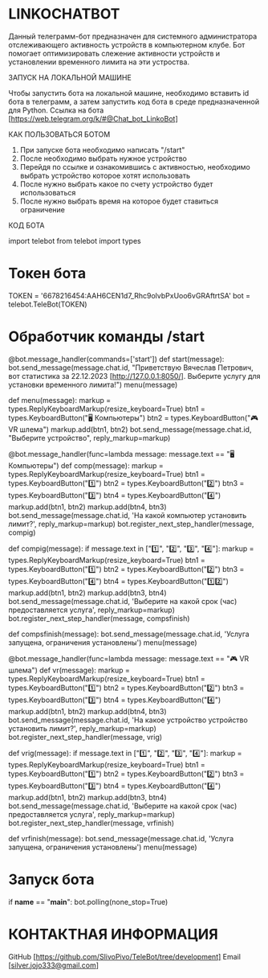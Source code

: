 # LINKOCHATBOT

Данный телеграмм-бот предназначен для системного администратора отслеживающего активность устройств в компьютерном клубе. Бот помогает оптимизировать слежение активности устройств и установлении временного лимита на эти устроства.

ЗАПУСК НА ЛОКАЛЬНОЙ МАШИНЕ

Чтобы запустить бота на локальной машине, необходимо вставить id бота в телеграмм, а затем запустить код бота в среде предназначенной для Python. Ссылка на бота [https://web.telegram.org/k/#@Chat_bot_LinkoBot]

КАК ПОЛЬЗОВАТЬСЯ БОТОМ

1. При запуске бота необходимо написать "/start"
2. После необходимо выбрать нужное устройство
3. Перейдя по ссылке и ознакомившись с активностью, необходимо выбрать устройство которое хотят использовать
4. После нужно выбрать какое по счету устройство будет использоваться
5. После нужно выбрать время на которое будет ставиться ограничение

КОД БОТА

import telebot
from telebot import types

# Токен бота
TOKEN = '6678216454:AAH6CEN1d7_Rhc9olvbPxUoo6vGRAftrtSA'
bot = telebot.TeleBot(TOKEN)


# Обработчик команды /start
@bot.message_handler(commands=['start'])
def start(message):
    bot.send_message(message.chat.id, "Приветствую Вячеслав Петрович, вот статистика за 22.12.2023 [http://127.0.0.1:8050/]. Выберите услугу для установки временного лимита!")
    menu(message)


def menu(message):
    markup = types.ReplyKeyboardMarkup(resize_keyboard=True)
    btn1 = types.KeyboardButton("🖥 Компьютеры")
    btn2 = types.KeyboardButton("🎮 VR шлема")
    markup.add(btn1, btn2)
    bot.send_message(message.chat.id, "Выберите устройство", reply_markup=markup)


@bot.message_handler(func=lambda message: message.text == "🖥 Компьютеры")
def comp(message):
    markup = types.ReplyKeyboardMarkup(resize_keyboard=True)
    btn1 = types.KeyboardButton("1️⃣")
    btn2 = types.KeyboardButton("2️⃣")
    btn3 = types.KeyboardButton("3️⃣")
    btn4 = types.KeyboardButton("4️⃣")
    markup.add(btn1, btn2)
    markup.add(btn4, btn3)
    bot.send_message(message.chat.id, 'На какой компьютер установить лимит?', reply_markup=markup)
    bot.register_next_step_handler(message, compig)


def compig(message):
    if message.text in ["1️⃣", "2️⃣", "3️⃣", "4️⃣"]:
        markup = types.ReplyKeyboardMarkup(resize_keyboard=True)
        btn1 = types.KeyboardButton("1️⃣")
        btn2 = types.KeyboardButton("2️⃣")
        btn3 = types.KeyboardButton("4️⃣")
        btn4 = types.KeyboardButton("1️⃣2️⃣")
        markup.add(btn1, btn2)
        markup.add(btn3, btn4)
        bot.send_message(message.chat.id, 'Выберите на какой срок (час) предоставляется услуга', reply_markup=markup)
        bot.register_next_step_handler(message, compsfinish)


def compsfinish(message):
    bot.send_message(message.chat.id, 'Услуга запущена, ограничения установлены')
    menu(message)


@bot.message_handler(func=lambda message: message.text == "🎮 VR шлема")
def vr(message):
    markup = types.ReplyKeyboardMarkup(resize_keyboard=True)
    btn1 = types.KeyboardButton("1️⃣")
    btn2 = types.KeyboardButton("2️⃣")
    btn3 = types.KeyboardButton("3️⃣")
    btn4 = types.KeyboardButton("4️⃣")
    markup.add(btn1, btn2)
    markup.add(btn4, btn3)
    bot.send_message(message.chat.id, 'На какое устройство устройство установить лимит?', reply_markup=markup)
    bot.register_next_step_handler(message, vrig)


def vrig(message):
    if message.text in ["1️⃣", "2️⃣", "3️⃣", "4️⃣"]:
        markup = types.ReplyKeyboardMarkup(resize_keyboard=True)
        btn1 = types.KeyboardButton("1️⃣")
        btn2 = types.KeyboardButton("2️⃣")
        btn3 = types.KeyboardButton("3️⃣")
        btn4 = types.KeyboardButton("4️⃣")
        markup.add(btn1, btn2)
        markup.add(btn3, btn4)
        bot.send_message(message.chat.id, 'Выберите на какой срок (час) предоставляется услуга', reply_markup=markup)
        bot.register_next_step_handler(message, vrfinish)


def vrfinish(message):
    bot.send_message(message.chat.id, 'Услуга запущена, ограничения установлены')
    menu(message)


# Запуск бота
if __name__ == "__main__":
    bot.polling(none_stop=True)

# КОНТАКТНАЯ ИНФОРМАЦИЯ

GitHub [https://github.com/SlivoPivo/TeleBot/tree/development] Email [silver.jojo333@gmail.com]
